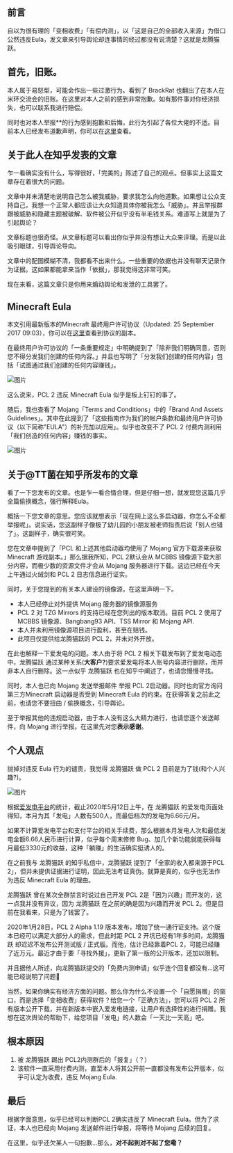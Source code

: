 ## 前言

自以为很有理的「变相收费」「有偿内测」，以「这是自己的全部收入来源」为借口公然违反Eula，发文章来引导舆论却连事情的经过都没有说清楚？这就是龙腾猫跃。

## 首先，旧账。

本人属于易怒型，可能会作出一些过激行为。看到了 BrackRat 也翻出了在本人在米环交流会的旧账。在这里对本人之前的感到非常抱歉。如有那件事对你经济损失，也可以联系我进行赔偿。

同时也对本人举报**的行为感到抱歉和后悔，此行为引起了各位大佬的不适。目前本人已经发布道歉声明，你可以在[这里](https://tzg.asia/?p=11)查看。

## 关于此人在知乎发表的文章

乍一看确实没有什么，写得很好，「完美的」陈述了自己的观点。但事实上这篇文章存在着很大的问题。

文章中并未清楚地说明自己怎么被我威胁，要求我怎么向他道歉。如果想让公众支持自己，我想一个正常人都应该让大众知道具体你被我怎么「威胁」。并且举报群跟被威胁和隐藏主题被破解、软件被公开似乎没有半毛钱关系。难道写上就是为了引起舆论？

文章标题也很奇怪。从文章标题可以看出你似乎并没有想让大众来评理。而是以此吸引眼球，引导舆论导向。

文章中的配图模糊不清，我都看不出来什么。一些重要的依据也并没有聊天记录作为证据。这如果都能拿来当作「依据」，那我觉得这非常可笑。

现在来看，这篇文章只是你用来煽动舆论和发泄的工具罢了。

## Minecraft Eula

本文引用最新版本的Minecraft 最终用户许可协议（Updated: 25 September 2017 09:03），你可以在[这里](https://account.mojang.com/documents/minecraft_eula)查看到协议的副本。

在最终用户许可协议的「一条重要规定」中明确提到了「除非我们明确同意，否则您不得分发我们创建的任何内容。」并且也写明了「分发我们创建的任何内容」包括「试图通过我们创建的任何内容赚钱」。

![图片](https://uploader.shimo.im/f/ttK4ssjHQUIjfYIh.png!thumbnail)

这么说来，PCL 2 违反 Minecraft Eula 似乎是板上钉钉的事了。

随后，我也查看了 Mojang「Terms and Conditions」中的「Brand And Assets Guidelines」。其中在此提到了「这些指南作为我们的帐户条款和最终用户许可协议（以下简称"EULA"）的补充加以应用」。似乎也改变不了 PCL 2 付费内测利用「我们创造的任何内容」赚钱的事实。

![图片](https://uploader.shimo.im/f/lZHPbCL98nwmrzS2.png!thumbnail)

## 关于@TT菌在知乎所发布的文章

看了一下您发布的文章。也是乍一看合情合理，但是仔细一想，就发现您这篇几乎全篇偷换概念，强行解释Eula。

概括一下您文章的意思。您应该就想表示「现在网上这么多启动器，你怎么不全都举报呢」。说实话，您这副样子像极了幼儿园的小朋友被老师指责后说「别人也错了」。这副样子，确实很可笑。

您在文章中提到了「PCL 和上述其他启动器均使用了 Mojang 官方下载源来获取 Minecraft 游戏副本。」那么据我所知，PCL 2默认会从 MCBBS 镜像源下载大部分内容，而极少数的资源文件才会从 Mojang 服务器进行下载。这边已经在今天上午通过火绒剑和 PCL 2 日志信息进行证实。

同时，关于您提到的有关本人建设的镜像源，在这里声明一下。

* 本人已经停止对外提供 Mojang 服务器的镜像源服务
* PCL 2 对 TZG Mirrors 的支持已经在您列出的版本取消。目前 PCL 2 使用了 MCBBS 镜像源、Bangbang93 API、TSS Mirror 和 Mojang API.
* 本人并未利用镜像源项目进行盈利，甚至在赔钱。
* 此项目仅提供给龙腾猫跃的 PCL 2，并未对外开放。

在此也解释一下爱发电的问题。本人由于将 PCL 2 相关下载发布到了爱发电动态中，龙腾猫跃 通过某种关系(**大客户?**)要求爱发电将本人账号内容进行删除，而并非本人自行删除。这一点似乎 龙腾猫跃 也在知乎中阐述了，也请您慢慢寻找。

同时，本人也已向 Mojang 发送举报邮件 举报 PCL 2启动器。同时也向官方询问第三方Minecraft 启动器是否受到 Minecraft Eula 的约束。在获得答复之前此之前，也请您不要扭曲 / 偷换概念，引导舆论。

至于举报其他的违规启动器，由于本人没有这么大精力进行，也请您逐个发送邮件，向 Mojang 进行举报。在这里先对您**表示感谢**。

## 个人观点

 抛掉对违反 Eula 行为的谴责，我觉得 龙腾猫跃 做 PCL 2 目前是为了钱(和个人兴趣?)。

![图片](https://uploader.shimo.im/f/Gui1bcVIdpyl1pNn!thumbnail)

根据[爱发电平台](https://afdian.net/@LTCat)的统计，截止2020年5月12日上午，在 龙腾猫跃 的爱发电页面处得知，本月为其「发电」人数有500人，而最低档次的发电为6.66元/月。

如果不计算爱发电平台和支付平台的相关手续费，那么根据本月发电人次和最低发电金额6.66人民币进行计算，似乎每个周末修修 Bug、加几个新功能就能获得每月最低3330元的收益，这种「躺赚」的生活确实挺诱人的。

在之前我与 龙腾猫跃 的知乎私信中，龙腾猫跃 提到了「全家的收入都来源于PCL 2」，但并未提供证据进行证明，因此无法考证真伪。就算是真的，似乎也无法作为违反 Minecraft Eula 的理由。

龙腾猫跃 曾在某次全群禁言时说过自己开发 PCL 2是「因为兴趣」而开发的，这一点我并没有异议，因为 龙腾猫跃 在之前的确是因为兴趣而开发 PCL 2。但是目前在我看来，只是为了钱罢了。

2020年1月28日，PCL 2 Alpha 1.19 版本发布，增加了统一通行证支持。这个版本已经可以满足大部分人的需求，但此时距 PCL 2 开坑已经有1年多时间，龙腾猫跃 却迟迟不发布公开测试版 / 正式版。而他，估计已经靠着PCL 2，可能已经赚了近万元。最近才由于要「寻找外援」，更新了第一版的公开版本，还加以限制。

并且据他人所述，向龙腾猫跃提交的「免费内测申请」似乎连个回复都没有...这可能已经说明了问题🤔

当然，如果你确实有经济方面的问题。那么你为什么不设置一个「自愿捐赠」的窗口，而是选择「变相收费」获得软件？给您一个「正确方法」，您可以将 PCL 2 所有版本公开下载，并在新版本中嵌入爱发电链接，让用户有选择性的进行捐赠。我想在这次舆论的帮助下，给您项目「发电」的人数会「一天比一天高」吧。

## 根本原因

1. 被 龙腾猫跃 踢出 PCL2内测群后的「报复」（？）
2. 该软件一直采用付费内测，直至本人将其公开前一直都没有发布公开版本，似乎可认定为收费，违反 Mojang Eula.
## 最后

根据字面意思，似乎已经可以判断PCL 2确实违反了 Minecraft Eula。但为了求证，本人也已经向 Mojang 发送邮件进行举报，将等待 Mojang 后续的回复。

在这里，似乎还欠某人一句抱歉...那么，**对不起到对不起了您嘞？**

